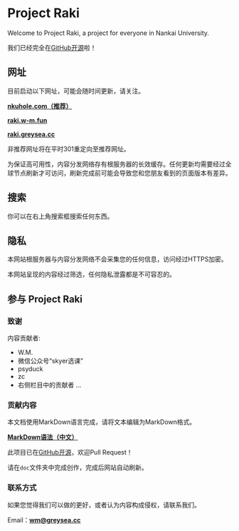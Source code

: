# Project Raki

Welcome to Project Raki, a project for everyone in Nankai University.

我们已经完全在[GitHub开源](https://github.com/Shall-We-Dance/ProjectRaki)啦！

## 网址

目前启动以下网址，可能会随时间更新，请关注。

**[nkuhole.com（推荐）](https://nkuhole.com)**

**[raki.w-m.fun](https://raki.w-m.fun)**

**[raki.greysea.cc](https://raki.greysea.cc)**

非推荐网址将在平时301重定向至推荐网址。

为保证高可用性，内容分发网络存有根服务器的长效缓存。任何更新均需要经过全球节点刷新才可访问，刷新完成前可能会导致您和您朋友看到的页面版本有差异。

## 搜索

你可以在右上角搜索框搜索任何东西。

## 隐私

本网站根服务器与内容分发网络不会采集您的任何信息，访问经过HTTPS加密。

本网站呈现的内容经过筛选，任何隐私泄露都是不可容忍的。

## 参与 Project Raki

### 致谢

内容贡献者:

+ W.M.
+ 微信公众号“skyer选课”
+ psyduck
+ zc
+ 右侧栏目中的贡献者
...

### 贡献内容

本文档使用MarkDown语言完成，请将文本编辑为MarkDown格式。

**[MarkDown语法（中文）](https://markdown-zh.readthedocs.io/en/latest/overview/)**

此项目已在[GitHub开源](https://github.com/Shall-We-Dance/ProjectRaki)，欢迎Pull Request！

请在`doc`文件夹中完成创作，完成后网站自动刷新。

### 联系方式

如果您觉得我们可以做的更好，或者认为内容构成侵权，请联系我们。

Email：**wm@greysea.cc**
